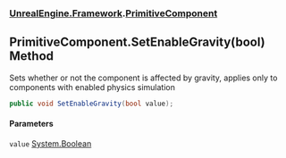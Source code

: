 ### [UnrealEngine.Framework](./UnrealEngine-Framework.md 'UnrealEngine.Framework').[PrimitiveComponent](./UnrealEngine-Framework-PrimitiveComponent.md 'UnrealEngine.Framework.PrimitiveComponent')
## PrimitiveComponent.SetEnableGravity(bool) Method
Sets whether or not the component is affected by gravity, applies only to components with enabled physics simulation  
```csharp
public void SetEnableGravity(bool value);
```
#### Parameters
<a name='UnrealEngine-Framework-PrimitiveComponent-SetEnableGravity(bool)-value'></a>
`value` [System.Boolean](https://docs.microsoft.com/en-us/dotnet/api/System.Boolean 'System.Boolean')  
  
